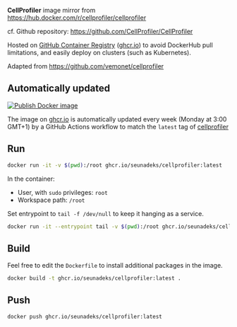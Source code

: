 **CellProfiler** image mirror from https://hub.docker.com/r/cellprofiler/cellprofiler

cf. Github repository: https://github.com/CellProfiler/CellProfiler

Hosted on [GitHub Container Registry](https://github.com/orgs/vemonet/packages/container/package/cellprofiler) ([ghcr.io](https://ghcr.io)) to avoid DockerHub pull limitations, and easily deploy on clusters (such as Kubernetes).

Adapted from https://github.com/vemonet/cellprofiler

## Automatically updated

[![Publish Docker image](https://github.com/seunAdeks/cellprofiler/workflows/Publish%20Docker%20image/badge.svg)](https://github.com/seunAdeks/cellprofiler/actions)

The image on [ghcr.io](https://ghcr.io) is automatically updated every week (Monday at 3:00 GMT+1) by a GitHub Actions workflow to match the `latest` tag of [cellprofiler](https://hub.docker.com/_/cellprofiler) 

## Run

```bash
docker run -it -v $(pwd):/root ghcr.io/seunadeks/cellprofiler:latest
```

In the container:

* User, with `sudo` privileges: `root`
* Workspace path: `/root`

Set entrypoint to `tail -f /dev/null` to keep it hanging as a service.

```bash
docker run -it --entrypoint tail -v $(pwd):/root ghcr.io/seunadeks/cellprofiler:latest -f /dev/null
```

## Build

Feel free to edit the `Dockerfile` to install additional packages in the image.

```bash
docker build -t ghcr.io/seunadeks/cellprofiler:latest .
```

## Push

```bash
docker push ghcr.io/seunadeks/cellprofiler:latest
```

